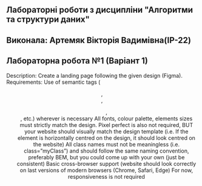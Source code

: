 ## Лабораторні роботи з дисципліни "Алгоритми та структури даних"

## Виконала: Артемяк Вікторія Вадимівна(ІР-22)
## Лабораторна робота №1 (Варіант 1)

Description: Create a landing page following the given design (Figma).
Requirements:
Use of semantic tags (<header>, <nav>, <ul>, <footer>, etc.) 
wherever is necessary
All fonts, colour palette, elements sizes must strictly match the 
design.
Pixel perfect is also not required, BUT your website should visually 
match the design template (i.e. If the element is horizontally centred 
on the design, it should look centred on the website)
All class names must not be meaningless (i.e. class=”myClass”) and
should follow the same naming convention, preferably BEM, but 
you could come up with your own (just be consistent)
Basic cross-browser support (website should look correctly on last 
versions of modern browsers (Chrome, Safari, Edge)
For now, responsiveness is not required

